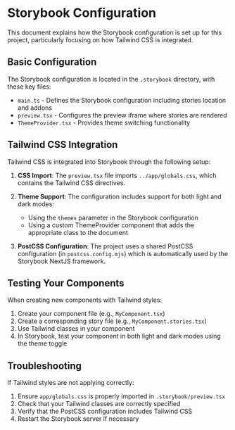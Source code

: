 # Storybook Configuration

This document explains how the Storybook configuration is set up for this project, particularly focusing on how Tailwind CSS is integrated.

## Basic Configuration

The Storybook configuration is located in the `.storybook` directory, with these key files:

- `main.ts` - Defines the Storybook configuration including stories location and addons
- `preview.tsx` - Configures the preview iframe where stories are rendered
- `ThemeProvider.tsx` - Provides theme switching functionality

## Tailwind CSS Integration

Tailwind CSS is integrated into Storybook through the following setup:

1. **CSS Import**: The `preview.tsx` file imports `../app/globals.css`, which contains the Tailwind CSS directives.

2. **Theme Support**: The configuration includes support for both light and dark modes:
   - Using the `themes` parameter in the Storybook configuration
   - Using a custom ThemeProvider component that adds the appropriate class to the document

3. **PostCSS Configuration**: The project uses a shared PostCSS configuration (in `postcss.config.mjs`) which is automatically used by the Storybook NextJS framework.

## Testing Your Components

When creating new components with Tailwind styles:

1. Create your component file (e.g., `MyComponent.tsx`)
2. Create a corresponding story file (e.g., `MyComponent.stories.tsx`)
3. Use Tailwind classes in your component
4. In Storybook, test your component in both light and dark modes using the theme toggle

## Troubleshooting

If Tailwind styles are not applying correctly:

1. Ensure `app/globals.css` is properly imported in `.storybook/preview.tsx`
2. Check that your Tailwind classes are correctly specified
3. Verify that the PostCSS configuration includes Tailwind CSS
4. Restart the Storybook server if necessary